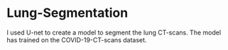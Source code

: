 # Lung-Segmentation
I used U-net to create a model to segment the lung CT-scans. The model has trained on the COVID-19-CT-scans dataset.
